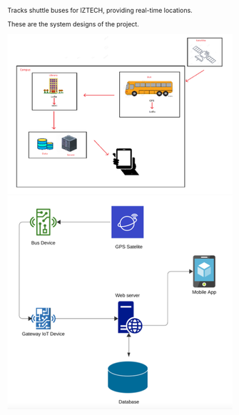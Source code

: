 Tracks shuttle buses for IZTECH, providing real-time locations. 

These are the system designs of the project.
 
<img src="assets/system_design_1.png" alt="Pet Feed System Design" width="555"/> 


<img src="assets/system_design_2.png" alt="Pet Feed System Design" width="555"/> 

